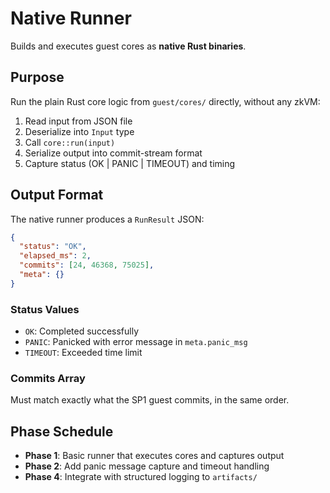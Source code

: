 # Native Runner

Builds and executes guest cores as **native Rust binaries**.

## Purpose

Run the plain Rust core logic from `guest/cores/` directly, without any zkVM:
1. Read input from JSON file
2. Deserialize into `Input` type
3. Call `core::run(input)`
4. Serialize output into commit-stream format
5. Capture status (OK | PANIC | TIMEOUT) and timing

## Output Format

The native runner produces a `RunResult` JSON:

```json
{
  "status": "OK",
  "elapsed_ms": 2,
  "commits": [24, 46368, 75025],
  "meta": {}
}
```

### Status Values
- `OK`: Completed successfully
- `PANIC`: Panicked with error message in `meta.panic_msg`
- `TIMEOUT`: Exceeded time limit

### Commits Array
Must match exactly what the SP1 guest commits, in the same order.

## Phase Schedule

- **Phase 1**: Basic runner that executes cores and captures output
- **Phase 2**: Add panic message capture and timeout handling
- **Phase 4**: Integrate with structured logging to `artifacts/`


